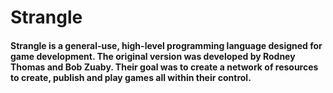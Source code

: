# Strangle
#### Strangle is a general-use, high-level programming language designed for game development. The original version was developed by Rodney Thomas and Bob Zuaby. Their goal was to create a network of resources to create, publish and play games all within their control.
